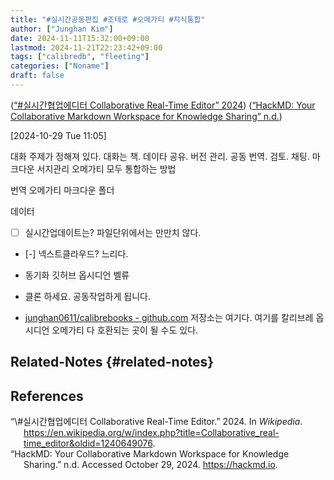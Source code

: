 ```yaml
---
title: "#실시간공동편집 #조테로 #오메가티 #지식통합"
author: ["Junghan Kim"]
date: 2024-11-11T15:32:00+09:00
lastmod: 2024-11-21T22:23:42+09:00
tags: ["calibredb", "fleeting"]
categories: ["Noname"]
draft: false
---
```


(<a href="#citeproc_bib_item_1">“\#실시간협업에디터 Collaborative Real-Time Editor” 2024</a>) (<a href="#citeproc_bib_item_2">“HackMD: Your Collaborative Markdown Workspace for Knowledge Sharing” n.d.</a>)

<!--more-->

<span class="timestamp-wrapper"><span class="timestamp">[2024-10-29 Tue 11:05]</span></span>

대화 주제가 정해져 있다. 대화는 책. 데이타 공유. 버전 관리. 공동 번역. 검토. 채팅. 마크다운 서지관리 오메가티 모두 통합하는 방법

번역 오메가티 마크다운 폴더

데이터

-   [ ] 실시간업데이트는? 파일단위에서는 만만치 않다.
-   [-] 넥스트클라우드? 느리다.

-   동기화 깃허브 옵시디언 벨류
-   클론 하세요. 공동작업하게 됩니다.

-   [junghan0611/calibrebooks - github.com](https://github.com/junghan0611/calibrebooks) 저장소는 여기다. 여기를 칼리브레 옵시디언 오메가티 다 호환되는 곳이 될 수도 있다.


## Related-Notes {#related-notes}

## References

<style>.csl-entry{text-indent: -1.5em; margin-left: 1.5em;}</style><div class="csl-bib-body">
  <div class="csl-entry"><a id="citeproc_bib_item_1"></a>“\#실시간협업에디터 Collaborative Real-Time Editor.” 2024. In <i>Wikipedia</i>. <a href="https://en.wikipedia.org/w/index.php?title=Collaborative_real-time_editor&oldid=1240649076">https://en.wikipedia.org/w/index.php?title=Collaborative_real-time_editor&#38;oldid=1240649076</a>.</div>
  <div class="csl-entry"><a id="citeproc_bib_item_2"></a>“HackMD: Your Collaborative Markdown Workspace for Knowledge Sharing.” n.d. Accessed October 29, 2024. <a href="https://hackmd.io">https://hackmd.io</a>.</div>
</div>
